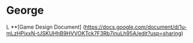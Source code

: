 # George
L
**[Game Design Document] (https://docs.google.com/document/d/1u-mLzHPixxN-tJSKUHhB9HVVOKTck7F3Rb7inuLh95A/edit?usp=sharing)
